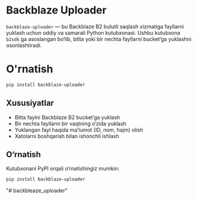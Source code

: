 # Backblaze Uploader

`backblaze-uploader` — bu Backblaze B2 bulutli saqlash xizmatiga fayllarni yuklash uchun oddiy va samarali Python kutubxonasi. Ushbu kutubxona `b2sdk` ga asoslangan bo‘lib, bitta yoki bir nechta fayllarni bucket’ga yuklashni osonlashtiradi.

# O'rnatish

```bash
pip install backblaze-uploader
```

## Xususiyatlar

- Bitta faylni Backblaze B2 bucket’ga yuklash
- Bir nechta fayllarni bir vaqtning o‘zida yuklash
- Yuklangan fayl haqida ma’lumot (ID, nom, hajm) olish
- Xatolarni boshqarish bilan ishonchli ishlash

## O‘rnatish

Kutubxonani PyPI orqali o‘rnatishingiz mumkin:

```bash
pip install backblaze-uploader
```
"# backbleaze_uploader" 

